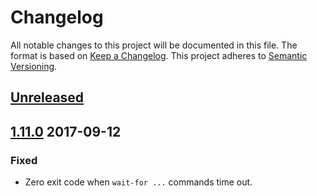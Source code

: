 # Changelog

All notable changes to this project will be documented in this file. The format is based on [Keep a Changelog](http://keepachangelog.com/en/1.0.0/).
This project adheres to [Semantic Versioning](http://semver.org/spec/v2.0.0.html).

## [Unreleased]

## [1.11.0] 2017-09-12

### Fixed
- Zero exit code when `wait-for ...` commands time out.

[Unreleased]: https://github.com/trainline/envmgr-cli/compare/1.11.0...HEAD
[1.11.0]: https://github.com/trainline/envmgr-cli/compare/1.10.0...1.11.0